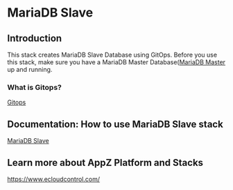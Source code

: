 # MariaDB Slave

## Introduction

This stack creates MariaDB Slave Database using GitOps. Before you use this stack, make sure you have a MariaDB Master Database([MariaDB Master](https://docs.ecloudcontrol.com/mariadb-10.4_master/) up and running.

### What is Gitops?
[Gitops](https://www.ecloudcontrol.com/category/gitops/)

## Documentation: How to use MariaDB Slave stack
[MariaDB Slave](https://docs.ecloudcontrol.com/mariadb-10.4_slave/)

## Learn more about AppZ Platform and Stacks
https://www.ecloudcontrol.com/
